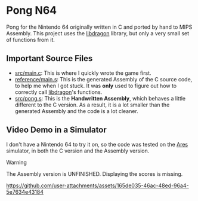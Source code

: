 # Pong N64

Pong for the Nintendo 64 originally written in C and ported by hand to MIPS Assembly.
This project uses the [libdragon](https://libdragon.dev/) library, but only a very small set of functions from it.

## Important Source Files

- [src/main.c](./src/main.c): This is where I quickly wrote the game first.
- [reference/main.s](./reference/main.s): This is the generated Assembly of the C source code, to help me when I got stuck. It was **only** used to figure out how to correctly call [libdragon](https://libdragon.dev/)'s functions.
- [src/pong.s](./src/pong.s): This is the **Handwritten Assembly**, which behaves a little different to the C version. As a result, it is a lot smaller than the generated Assembly and the code is a lot cleaner.

## Video Demo in a Simulator

I don't have a Nintendo 64 to try it on, so the code was tested on the [Ares](https://ares-emu.net/) simulator, in both the C version and the Assembly version.

> [!WARNING]
> The Assembly version is UNFINISHED. Displaying the scores is missing.

https://github.com/user-attachments/assets/165de035-46ac-48ed-96a4-5e7634e43184
